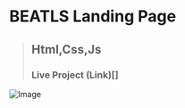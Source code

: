 # BEATLS Landing Page
> ## Html,Css,Js
> ### Live Project (Link)[]
![Image](https://i.ibb.co/X4JLp0V/Screenshot-1.png)
